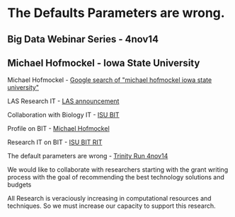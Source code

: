 The Defaults Parameters are wrong.
=================================

Big Data Webinar Series - 4nov14
--------------------------------

Michael Hofmockel - Iowa State University
-----------------------------------------

Michael Hofmockel - [Google search of "michael hofmockel iowa state university"](https://www.google.com/search?q=michael+hofmockel+iowa+state+university)

LAS Research IT - [LAS announcement](http://www.las.iastate.edu/new-las-it-program-providing-custom-faculty-research-computing-support/)

Collaboration with Biology IT - [ISU BIT](http://www.biology-it.iastate.edu/people)

Profile on BIT - [Michael Hofmockel](http://www.biology-it.iastate.edu/people/michael-hofmockel)

Research IT on BIT - [ISU BIT RIT](http://www.biology-it.iastate.edu/research-it)

The default parameters are wrong - [Trinity Run 4nov14](https://github.com/ResearchIT/presentations/blob/master/biocrunch_pipeline_trace.pdf)

We would like to collaborate with researchers starting with the grant writing process with the goal of recommending the best technology solutions and budgets

All Research is veraciously increasing in computational resources and techniques. So we must increase our capacity to support this research.
